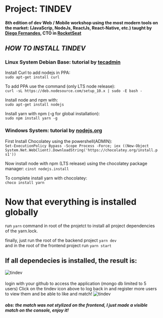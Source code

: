 # Project: TINDEV  
#### 8th edition of dev Web / Mobile workshop using the most modern tools on the market: (JavaScrip, NodeJs, ReactJs, React-Native, etc.) taught by [Diego Fernandes](https://github.com/diego3g), CTO in [RocketSeat](www.rocketseat.com.br)
  
## *HOW TO INSTALL TINDEV*

### Linux System Debian Base: tutorial by [tecadmin](https://tecadmin.net/install-latest-nodejs-npm-on-ubuntu/)  

  Install Curl to add nodejs in PPA:  
  ```sudo apt-get install curl```  
  
  To add PPA use the command (only LTS node release):  
  ```curl -sL https://deb.nodesource.com/setup_10.x | sudo -E bash -```  
  
  Install node and npm with:  
  ```sudo apt-get install nodejs```  
  
  Install yarn with npm (-g for global installation):  
  ```sudo npm install yarn -g```  

### Windows System: tutorial by [nodejs.org](https://nodejs.org/en/download/package-manager/)  

  First Install Chocolatey using the powershell(ADMIN):  
  ```Set-ExecutionPolicy Bypass -Scope Process -Force; iex ((New-Object System.Net.WebClient).DownloadString('https://chocolatey.org/install.ps1'))```  

  Now install node with npm (LTS release) using the chocolatey package manager:
  ```cinst nodejs.install```  

  To complete install yarn with chocolatey:  
  ```choco install yarn```  

# Now that everything is installed globally  
run ```yarn``` command in root of the projetct to install all project dependencies of the yarn.lock.  

finally, just run the root of the backend project ```yarn dev```  
and in the root of the frontend project run ```yarn start```  

## If all dependecies is installed, the result is:  
![tindev](https://user-images.githubusercontent.com/1298871/62948028-06f81880-bdba-11e9-8046-c99bf5832e12.png)  

#### 
login with your github to access the application (mongo db limited to 5 users)
Click on the tindev icon above to log back in and register more users to view them and be able to like and match! 
![tindev](https://scontent-dfw5-1.cdninstagram.com/vp/2c3908949188f2b6636df7f48b223aaa/5DD431C4/t51.2885-15/e35/66631691_413980265887872_5438129868168162027_n.jpg?_nc_ht=scontent-dfw5-1.cdninstagram.com)  
##### obs: the match was not stylized on the frontend, I just made a visible match on the console, enjoy it!
